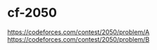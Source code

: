 # cf-2050

https://codeforces.com/contest/2050/problem/A  
https://codeforces.com/contest/2050/problem/B  

